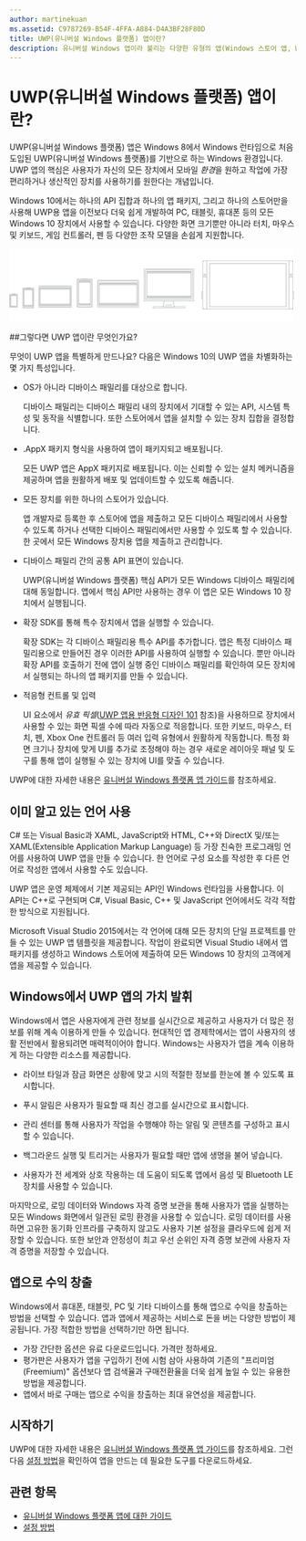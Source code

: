 ```yaml
---
author: martinekuan
ms.assetid: C9787269-B54F-4FFA-A884-D4A3BF28F80D
title: UWP(유니버설 Windows 플랫폼) 앱이란?
description: 유니버설 Windows 앱이라 불리는 다양한 유형의 앱(Windows 스토어 앱, Windows Phone 스토어 앱 및 Windows 런타임 앱)에 대해 알아보세요.
---
```


# UWP(유니버설 Windows 플랫폼) 앱이란?

UWP(유니버설 Windows 플랫폼) 앱은 Windows 8에서 Windows 런타임으로 처음 도입된 UWP(유니버설 Windows 플랫폼)를 기반으로 하는 Windows 환경입니다. UWP 앱의 핵심은 사용자가 자신의 모든 장치에서 모바일 *환경*을 원하고 작업에 가장 편리하거나 생산적인 장치를 사용하기를 원한다는 개념입니다.

Windows 10에서는 하나의 API 집합과 하나의 앱 패키지, 그리고 하나의 스토어만을 사용해 UWP용 앱을 이전보다 더욱 쉽게 개발하여 PC, 태블릿, 휴대폰 등의 모든 Windows 10 장치에서 사용할 수 있습니다. 다양한 화면 크기뿐만 아니라 터치, 마우스 및 키보드, 게임 컨트롤러, 펜 등 다양한 조작 모델을 손쉽게 지원합니다.

![Windows 기반 장치](images/1894834-hig-device-primer-01-500.png)

##그렇다면 UWP 앱이란 무엇인가요?


무엇이 UWP 앱을 특별하게 만드나요? 다음은 Windows 10의 UWP 앱을 차별화하는 몇 가지 특성입니다.

-   OS가 아니라 디바이스 패밀리를 대상으로 합니다.

    디바이스 패밀리는 디바이스 패밀리 내의 장치에서 기대할 수 있는 API, 시스템 특성 및 동작을 식별합니다. 또한 스토어에서 앱을 설치할 수 있는 장치 집합을 결정합니다.

-   .AppX 패키지 형식을 사용하여 앱이 패키지되고 배포됩니다.

    모든 UWP 앱은 AppX 패키지로 배포됩니다. 이는 신뢰할 수 있는 설치 메커니즘을 제공하며 앱을 원활하게 배포 및 업데이트할 수 있도록 해줍니다.

-   모든 장치를 위한 하나의 스토어가 있습니다.

    앱 개발자로 등록한 후 스토어에 앱을 제출하고 모든 디바이스 패밀리에서 사용할 수 있도록 하거나 선택한 디바이스 패밀리에서만 사용할 수 있도록 할 수 있습니다. 한 곳에서 모든 Windows 장치용 앱을 제출하고 관리합니다.

-   디바이스 패밀리 간의 공통 API 표면이 있습니다.

    UWP(유니버설 Windows 플랫폼) 핵심 API가 모든 Windows 디바이스 패밀리에 대해 동일합니다. 앱에서 핵심 API만 사용하는 경우 이 앱은 모든 Windows 10 장치에서 실행됩니다.

-   확장 SDK를 통해 특수 장치에서 앱을 실행할 수 있습니다.

    확장 SDK는 각 디바이스 패밀리용 특수 API를 추가합니다. 앱은 특정 디바이스 패밀리용으로 만들어진 경우 이러한 API를 사용하여 실행할 수 있습니다. 뿐만 아니라 확장 API를 호출하기 전에 앱이 실행 중인 디바이스 패밀리를 확인하여 모든 장치에서 실행되는 하나의 앱 패키지를 만들 수 있습니다.

-   적응형 컨트롤 및 입력

    UI 요소에서 *유효 픽셀*([UWP 앱용 반응형 디자인 101](https://msdn.microsoft.com/library/windows/apps/Dn958435) 참조)을 사용하므로 장치에서 사용할 수 있는 화면 픽셀 수에 따라 자동으로 적응합니다. 또한 키보드, 마우스, 터치, 펜, Xbox One 컨트롤러 등 여러 입력 유형에서 원활하게 작동합니다. 특정 화면 크기나 장치에 맞게 UI를 추가로 조정해야 하는 경우 새로운 레이아웃 패널 및 도구를 통해 앱이 실행될 수 있는 장치에 UI를 맞출 수 있습니다.

UWP에 대한 자세한 내용은 [유니버설 Windows 플랫폼 앱 가이드](universal-application-platform-guide.md)를 참조하세요.

## 이미 알고 있는 언어 사용


C# 또는 Visual Basic과 XAML, JavaScript와 HTML, C++와 DirectX 및/또는 XAML(Extensible Application Markup Language) 등 가장 친숙한 프로그래밍 언어를 사용하여 UWP 앱을 만들 수 있습니다. 한 언어로 구성 요소를 작성한 후 다른 언어로 작성한 앱에서 사용할 수도 있습니다.

UWP 앱은 운영 체제에서 기본 제공되는 API인 Windows 런타임을 사용합니다. 이 API는 C++로 구현되며 C#, Visual Basic, C++ 및 JavaScript 언어에서도 각각 적합한 방식으로 지원됩니다.

Microsoft Visual Studio 2015에서는 각 언어에 대해 모든 장치의 단일 프로젝트를 만들 수 있는 UWP 앱 템플릿을 제공합니다. 작업이 완료되면 Visual Studio 내에서 앱 패키지를 생성하고 Windows 스토어에 제출하여 모든 Windows 10 장치의 고객에게 앱을 제공할 수 있습니다.

## Windows에서 UWP 앱의 가치 발휘


Windows에서 앱은 사용자에게 관련 정보를 실시간으로 제공하고 사용자가 더 많은 정보를 위해 계속 이용하게 만들 수 있습니다. 현대적인 앱 경제학에서는 앱이 사용자의 생활 전반에서 활용되려면 매력적이어야 합니다. Windows는 사용자가 앱을 계속 이용하게 하는 다양한 리소스를 제공합니다.

-   라이브 타일과 잠금 화면은 상황에 맞고 시의 적절한 정보를 한눈에 볼 수 있도록 표시합니다.
-   푸시 알림은 사용자가 필요할 때 최신 경고를 실시간으로 표시합니다.

-   관리 센터를 통해 사용자가 작업을 수행해야 하는 알림 및 콘텐츠를 구성하고 표시할 수 있습니다.

-   백그라운드 실행 및 트리거는 사용자가 필요할 때만 앱에 생명을 불어 넣습니다.

-   사용자가 전 세계와 상호 작용하는 데 도움이 되도록 앱에서 음성 및 Bluetooth LE 장치를 사용할 수 있습니다.

마지막으로, 로밍 데이터와 Windows 자격 증명 보관을 통해 사용자가 앱을 실행하는 모든 Windows 화면에서 일관된 로밍 환경을 사용할 수 있습니다. 로밍 데이터를 사용하면 고유한 동기화 인프라를 구축하지 않고도 사용자 기본 설정을 클라우드에 쉽게 저장할 수 있습니다. 또한 보안과 안정성이 최고 우선 순위인 자격 증명 보관에 사용자 자격 증명을 저장할 수 있습니다.

##  앱으로 수익 창출


Windows에서 휴대폰, 태블릿, PC 및 기타 디바이스를 통해 앱으로 수익을 창출하는 방법을 선택할 수 있습니다. 앱과 앱에서 제공하는 서비스로 돈을 버는 다양한 방법이 제공됩니다. 가장 적합한 방법을 선택하기만 하면 됩니다.

-   가장 간단한 옵션은 유료 다운로드입니다. 가격만 정하세요.
-   평가판은 사용자가 앱을 구입하기 전에 시험 삼아 사용하여 기존의 "프리미엄(Freemium)" 옵션보다 앱 검색율과 구매전환율을 더욱 쉽게 높일 수 있는 유용한 방법을 제공합니다.
-   앱에서 바로 구매는 앱으로 수익을 창출하는 최대 유연성을 제공합니다.

## 시작하기


UWP에 대한 자세한 내용은 [유니버설 Windows 플랫폼 앱 가이드](universal-application-platform-guide.md)를 참조하세요. 그런 다음 [설정 방법](get-set-up.md)을 확인하여 앱을 만드는 데 필요한 도구를 다운로드하세요.

## 관련 항목


* [유니버설 Windows 플랫폼 앱에 대한 가이드](universal-application-platform-guide.md)
* [설정 방법](get-set-up.md)


<!--HONumber=May16_HO2-->


